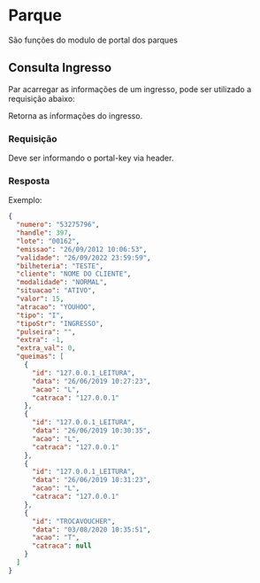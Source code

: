 # Parque

São funções do modulo de portal dos parques

## Consulta Ingresso

Par acarregar as informações de um ingresso, pode ser utilizado a requisição abaixo:

<api method="get" uri="/portal/parque/consulta-ingresso/{ingresso}" />

Retorna as informações do ingresso.

### Requisição

<tag text="portal-key" type="error"/> Deve ser informando o portal-key via header.

### Resposta

Exemplo:

```json
{
  "numero": "53275796",
  "handle": 397,
  "lote": "00162",
  "emissao": "26/09/2012 10:06:53",
  "validade": "26/09/2022 23:59:59",
  "bilheteria": "TESTE",
  "cliente": "NOME DO CLIENTE",
  "modalidade": "NORMAL",
  "situacao": "ATIVO",
  "valor": 15,
  "atracao": "YOUHOO",
  "tipo": "I",
  "tipoStr": "INGRESSO",
  "pulseira": "",
  "extra": -1,
  "extra_val": 0,
  "queimas": [
    {
      "id": "127.0.0.1_LEITURA",
      "data": "26/06/2019 10:27:23",
      "acao": "L",
      "catraca": "127.0.0.1"
    },
    {
      "id": "127.0.0.1_LEITURA",
      "data": "26/06/2019 10:30:35",
      "acao": "L",
      "catraca": "127.0.0.1"
    },
    {
      "id": "127.0.0.1_LEITURA",
      "data": "26/06/2019 10:31:23",
      "acao": "L",
      "catraca": "127.0.0.1"
    },
    {
      "id": "TROCAVOUCHER",
      "data": "03/08/2020 10:35:51",
      "acao": "T",
      "catraca": null
    }
  ]
}
```